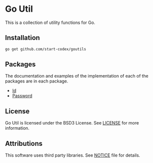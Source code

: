 # Go Util

This is a collection of utility functions for Go.

## Installation

```bash
go get github.com/start-codex/goutils
```

## Packages

The documentation and examples of the implementation of each of the packages are in each package.

- [Id](id/README.md)
- [Password](password/README.md)

## License

Go Util is licensed under the BSD3 License. See [LICENSE](LICENSE) for more information.

## Attributions

This software uses third party libraries. See [NOTICE](NOTICE) file for details.